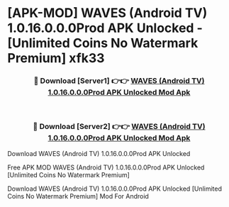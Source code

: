 # [APK-MOD] WAVES (Android TV) 1.0.16.0.0.0Prod APK Unlocked - [Unlimited Coins No Watermark Premium] xfk33



<div align="center">
<h3>🔴 Download [Server1] 👉👉 <a href="https://momento.my/?title=WAVES_(Android_TV)_1.0.16.0.0.0Prod_APK_Unlocked">WAVES (Android TV) 1.0.16.0.0.0Prod APK Unlocked Mod Apk</a></h3><br>

<h3>🔴 Download [Server2] 👉👉 <a href="https://momento.my/?title=WAVES_(Android_TV)_1.0.16.0.0.0Prod_APK_Unlocked">WAVES (Android TV) 1.0.16.0.0.0Prod APK Unlocked Mod Apk</a></h3>
</div>



Download WAVES (Android TV) 1.0.16.0.0.0Prod APK Unlocked 

Free APK MOD WAVES (Android TV) 1.0.16.0.0.0Prod APK Unlocked [Unlimited Coins No Watermark Premium]

Download WAVES (Android TV) 1.0.16.0.0.0Prod APK Unlocked [Unlimited Coins No Watermark Premium] Mod For Android
